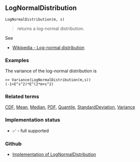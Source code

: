 ## LogNormalDistribution

```
LogNormalDistribution(m, s)
```

> returns a log-normal distribution.
    
See
* [Wikipedia - Log-normal distribution](https://en.wikipedia.org/wiki/Log-normal_distribution)
 
### Examples

The variance of the log-normal distribution is

```
>> Variance(LogNormalDistribution(m,s)) 
(-1+E^s^2)*E^(2*m+s^2)
```

### Related terms 
[CDF](CDF.md), [Mean](Mean.md), [Median](Median.md), [PDF](PDF.md), [Quantile](Quantile.md), [StandardDeviation](StandardDeviation.md), [Variance](Variance.md) 






### Implementation status

* &#x2705; - full supported

### Github

* [Implementation of LogNormalDistribution](https://github.com/axkr/symja_android_library/blob/master/symja_android_library/matheclipse-core/src/main/java/org/matheclipse/core/builtin/StatisticsFunctions.java#L4330) 
